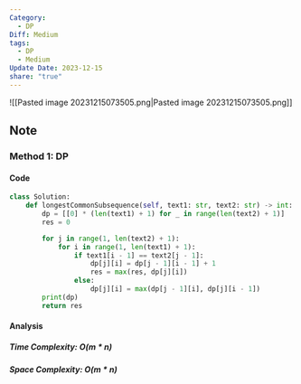 ```yaml
---
Category:
  - DP
Diff: Medium
tags:
  - DP
  - Medium
Update Date: 2023-12-15
share: "true"
---
```


![[Pasted image 20231215073505.png|Pasted image 20231215073505.png]]
## Note
### Method 1: DP

#### Code
```python
class Solution:
    def longestCommonSubsequence(self, text1: str, text2: str) -> int:
        dp = [[0] * (len(text1) + 1) for _ in range(len(text2) + 1)]
        res = 0

        for j in range(1, len(text2) + 1):
            for i in range(1, len(text1) + 1):
                if text1[i - 1] == text2[j - 1]:
                    dp[j][i] = dp[j - 1][i - 1] + 1
                    res = max(res, dp[j][i])
                else:
                    dp[j][i] = max(dp[j - 1][i], dp[j][i - 1])
        print(dp)
        return res
```
#### Analysis
##### Time Complexity: $O(m * n)$
##### Space Complexity: $O(m * n)$

